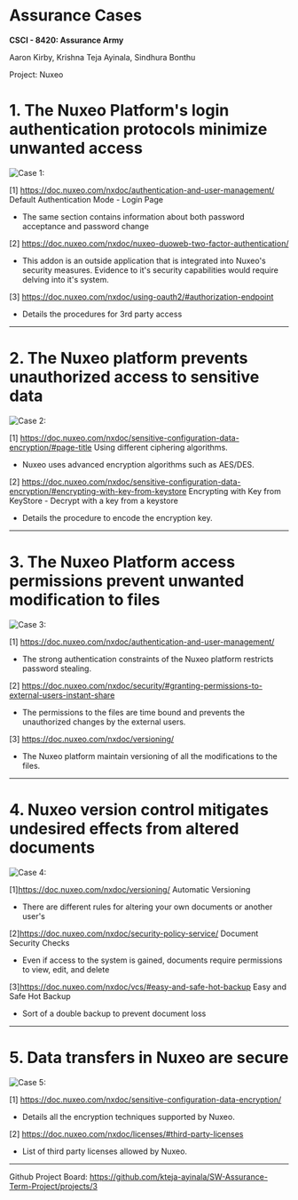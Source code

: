 # Assurance Cases
**CSCI - 8420:  Assurance Army**

Aaron Kirby, Krishna Teja Ayinala, Sindhura Bonthu   </br>

Project: Nuxeo

# 1. The Nuxeo Platform's login authentication protocols minimize unwanted access
![Case 1:](https://github.com/kteja-ayinala/SW-Assurance-Term-Project/blob/master/Assurance%20case%20diagrams/Assurance%20Cases%20-%20AA%20-%20Claim1.png)

[1] https://doc.nuxeo.com/nxdoc/authentication-and-user-management/ Default Authentication Mode - Login Page<br>
- The same section contains information about both password acceptance and password change<br>

[2] https://doc.nuxeo.com/nxdoc/nuxeo-duoweb-two-factor-authentication/<br>
- This addon is an outside application that is integrated into Nuxeo's security measures. Evidence to it's security capabilities would require delving into it's system.<br>

[3] https://doc.nuxeo.com/nxdoc/using-oauth2/#authorization-endpoint<br>
- Details the procedures for 3rd party access
-----------------------------------------------------------------------------------------------------------------------------
# 2. The Nuxeo platform prevents unauthorized access to sensitive data
![Case 2:](https://github.com/kteja-ayinala/SW-Assurance-Term-Project/blob/master/Assurance%20case%20diagrams/Assurance%20Cases%20-%20AA%20-%20Claim2.png)


[1] https://doc.nuxeo.com/nxdoc/sensitive-configuration-data-encryption/#page-title Using different ciphering algorithms.<br>
- Nuxeo uses advanced encryption algorithms such as AES/DES.<br>

[2] https://doc.nuxeo.com/nxdoc/sensitive-configuration-data-encryption/#encrypting-with-key-from-keystore Encrypting with Key from KeyStore - Decrypt with a key from a keystore<br>
- Details the procedure to encode the encryption key.<br>
-----------------------------------------------------------------------------------------------------------------------------
# 3. The Nuxeo Platform access permissions prevent unwanted modification to files
![Case 3:](https://github.com/kteja-ayinala/SW-Assurance-Term-Project/blob/master/Assurance%20case%20diagrams/Assurance%20Cases%20-%20AA%20-%20Claim3.png)

[1] https://doc.nuxeo.com/nxdoc/authentication-and-user-management/<br>

- The strong authentication constraints of the Nuxeo platform restricts password stealing.

[2] https://doc.nuxeo.com/nxdoc/security/#granting-permissions-to-external-users-instant-share<br>

- The permissions to the files are time bound and prevents the unauthorized changes by the external users.

[3] https://doc.nuxeo.com/nxdoc/versioning/<br>

- The Nuxeo platform maintain versioning of all the modifications to the files.

-----------------------------------------------------------------------------------------------------------------------------
# 4.  Nuxeo version control mitigates undesired effects from altered documents
![Case 4:](https://github.com/kteja-ayinala/SW-Assurance-Term-Project/blob/master/Assurance%20case%20diagrams/Assurance%20Cases%20-%20AA%20-%20Claim4.png)

[1]https://doc.nuxeo.com/nxdoc/versioning/ Automatic Versioning<br>
- There are different rules for altering your own documents or another user's<br>

[2]https://doc.nuxeo.com/nxdoc/security-policy-service/ Document Security Checks<br>
- Even if access to the system is gained, documents require permissions to view, edit, and delete

[3]https://doc.nuxeo.com/nxdoc/vcs/#easy-and-safe-hot-backup Easy and Safe Hot Backup
- Sort of a double backup to prevent document loss
-----------------------------------------------------------------------------------------------------------------------------
# 5. Data transfers in Nuxeo are secure
![Case 5:](https://github.com/kteja-ayinala/SW-Assurance-Term-Project/blob/master/Assurance%20case%20diagrams/Assurance%20Cases%20-%20AA%20-%20Claim5.png)

[1] https://doc.nuxeo.com/nxdoc/sensitive-configuration-data-encryption/<br>
- Details all the encryption techniques supported by Nuxeo.

[2] https://doc.nuxeo.com/nxdoc/licenses/#third-party-licenses<br>
- List of third party licenses allowed by Nuxeo.

-----------------------------------------------------------------------------------------------------------------------------
Github Project Board: https://github.com/kteja-ayinala/SW-Assurance-Term-Project/projects/3
